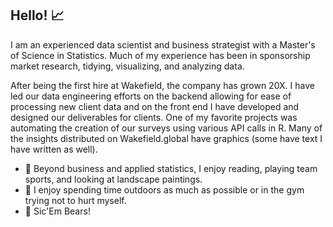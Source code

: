 ## Hello! 📈

I am an experienced data scientist and business strategist with a Master's of Science in Statistics. Much of my experience has been in sponsorship market research, tidying, visualizing, and analyzing data. 

After being the first hire at Wakefield, the company has grown 20X. I have led our data engineering efforts on the backend allowing for ease of processing new client data and on the front end I have developed and designed our deliverables for clients. One of my favorite projects was automating the creation of our surveys using various API calls in R. Many of the insights distributed on Wakefield.global have graphics (some have text I have written as well). 

- 🔭 Beyond business and applied statistics, I enjoy reading, playing team sports, and looking at landscape paintings.
- 🌲 I enjoy spending time outdoors as much as possible or in the gym trying not to hurt myself.
- 🐻 Sic'Em Bears!
